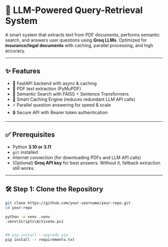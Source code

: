 # 📘 LLM-Powered Query-Retrieval System  

A smart system that extracts text from PDF documents, performs semantic search, and answers user questions using **Groq LLMs**. Optimized for **insurance/legal documents** with caching, parallel processing, and high accuracy.  

---

## ✨ Features
- 🚀 FastAPI backend with async & caching  
- 📑 PDF text extraction (PyMuPDF)  
- 🔎 Semantic Search with FAISS + Sentence Transformers  
- 🧠 Smart Caching Engine (reduces redundant LLM API calls)  
- ⚡ Parallel question answering for speed & scale  
- 🔒 Secure API with Bearer token authentication  

---

## ✅ Prerequisites
- Python **3.10 or 3.11**  
- `git` installed  
- Internet connection (for downloading PDFs and LLM API calls)  
- (Optional) **Groq API key** for best answers. Without it, fallback extraction still works.  

---

## 🛠 Step 1: Clone the Repository
```bash
git clone https://github.com/your-username/your-repo.git
cd your-repo

python -m venv .venv
.venv\Scripts\Activate.ps1


## pip install --upgrade pip
pip install -r requirements.txt
